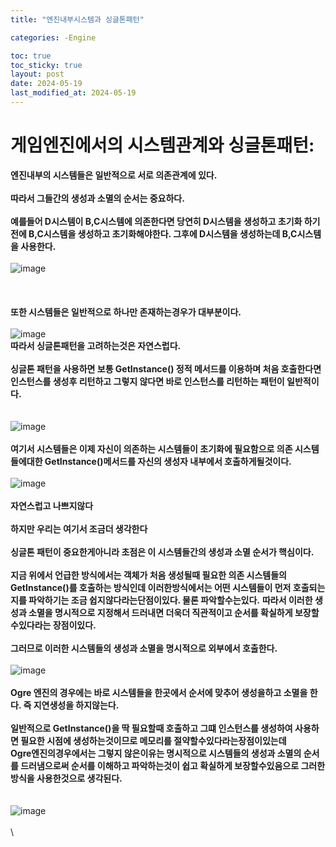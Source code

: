 ```yaml
---
title: "엔진내부시스템과 싱글톤패턴"

categories: -Engine

toc: true
toc_sticky: true
layout: post
date: 2024-05-19
last_modified_at: 2024-05-19
---
```




# 게임엔진에서의 시스템관계와 싱글톤패턴:

**엔진내부의 시스템들은 일반적으로 서로 의존관계에 있다.**
\
\
**따라서 그들간의 생성과 소멸의 순서는 중요하다.**
\
\
**예를들어 D시스템이 B,C시스템에 의존한다면 당연히 D시스템을 생성하고 초기화 하기전에 B,C시스템을 생성하고 초기화해야한다. 그후에 D시스템을 생성하는데 B,C시스템을 사용한다.**
\
\
![image](https://github.com/akflfldh/akflfldh.github.io/blob/main/_posts/img/%EC%8B%9C%EC%8A%A4%ED%85%9C%EC%88%9C%EC%84%9C.png?raw=true)\
\
\
\
**또한 시스템들은 일반적으로 하나만 존재하는경우가 대부분이다.**
\
\
![image](https://github.com/akflfldh/akflfldh.github.io/blob/main/_posts/img/%EC%8B%9C%EC%8A%A4%ED%85%9Cone%EC%8B%B1%EA%B8%80%ED%86%A4.png)\
**따라서 싱글톤패턴을 고려하는것은 자연스럽다.**
\
\
**싱글톤 패턴을 사용하면 보통 GetInstance() 정적 메서드를 이용하며 처음 호출한다면 인스턴스를 생성후 리턴하고 그렇지 않다면 바로 인스턴스를 리턴하는 패턴이 일반적이다.**
\
\
\
![image](https://github.com/akflfldh/akflfldh.github.io/blob/main/_posts/img/GetInstance.png)\
\
**여기서 시스템들은 이제 자신이 의존하는 시스템들이 초기화에 필요함으로 의존 시스템들에대한 GetInstance()메서드를 자신의 생성자 내부에서 호출하게될것이다.**
\
\
![image](https://github.com/akflfldh/akflfldh.github.io/blob/main/_posts/img/GetInstance%EC%83%9D%EC%84%B1%EC%9E%9020240519.png)\
\
**자연스럽고 나쁘지않다**
\
\
**하지만 우리는 여기서 조금더 생각한다**
\
\
**싱글톤 패턴이 중요한게아니라 초점은 이 시스템들간의 생성과 소멸 순서가 핵심이다.**
\
\
**지금 위에서 언급한 방식에서는 객체가 처음 생성될때 필요한 의존 시스템들의 GetInstance()를 호출하는 방식인데 이러한방식에서는 어떤 시스템들이 먼저 호출되는지를 파악하기는 조금 쉽지않다라는단점이있다. 물론 파악할수는있다.**
**따라서 이러한 생성과 소멸을 명시적으로 지정해서 드러내면 더욱더 직관적이고 순서를 확실하게 보장할수있다라는 장점이있다.**
\
\
**그러므로 이러한 시스템들의 생성과 소멸을 명시적으로 외부에서 호출한다.**
\
\
![image](https://github.com/akflfldh/akflfldh.github.io/blob/main/_posts/img/%EC%99%B8%EB%B6%80%EC%8B%9C%EC%8A%A4%ED%85%9C%EC%83%9D%EC%84%B1%EC%B4%88%EA%B8%B0%ED%99%9420240519.png)\
\
**Ogre 엔진의 경우에는 바로 시스템들을 한곳에서 순서에 맞추어 생성을하고 소멸을 한다. 즉 지연생성을 하지않는다.**
\
\
**일반적으로 GetInstance()을 딱 필요할때 호출하고 그떄 인스턴스를 생성하여 사용하면 필요한 시점에 생성하는것이므로 메모리를 절약할수있다라는장점이있는데**
\
**Ogre엔진의경우에서는 그렇지 않은이유는 명시적으로 시스템들의 생성과 소멸의 순서를 드러냄으로써 순서를 이해하고 파악하는것이 쉽고 확실하게 보장할수있음으로 그러한 방식을 사용한것으로 생각된다.**
\
\
\
![image](https://github.com/akflfldh/akflfldh.github.io/blob/main/_posts/img/%EC%A7%80%EC%97%B0%EC%8B%A4%ED%96%8920240519.png)\
\
\
